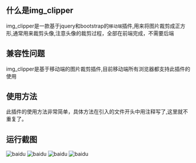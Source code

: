 ## 什么是img_clipper
img_clipper是一款基于jquery和bootstrap的`移动端`插件,用来将图片裁剪成正方形,通常用来裁剪头像,注意头像的裁剪过程，全部在前端完成，不需要后端
## 兼容性问题
img_clipper是基于移动端的图片裁剪插件,目前移动端所有浏览器都支持此插件的使用
## 使用方法
此插件的使用方法非常简单，具体方法在引入的文件开头中用注释写了,这里就不重复了。
## 运行截图
![baidu](https://imglf3.lf127.net/img/M3Job0REREl0eVdXSklraExvdFV6cFBzMkE0OXhpVThnSjVLcDNWbk5lL2VreGh6OFVmTGl3PT0.jpg?imageView&thumbnail=500x0&quality=96&stripmeta=0&type=jpg)
![baidu](https://imglf6.lf127.net/img/M3Job0REREl0eVdXSklraExvdFV6aWdKOVFTWklycXdsK3g2Tzg1bWdaMGVHUUtySHB3dnJBPT0.jpg?imageView&thumbnail=500x0&quality=96&stripmeta=0&type=jpg)
![baidu](https://imglf4.lf127.net/img/M3Job0REREl0eVdXSklraExvdFV6a0xvOTNMUFZHNU13T3J0TUlhd3BSYkhQNlFWV3ZFOVZRPT0.jpg?imageView&thumbnail=500x0&quality=96&stripmeta=0&type=jpg)
![baidu](https://imglf4.lf127.net/img/M3Job0REREl0eVdXSklraExvdFV6aFBlanFzbHRZQ1JoRFZjRm5SVXhvZVRlTUZqcTNtclBBPT0.jpg?imageView&thumbnail=500x0&quality=96&stripmeta=0&type=jpg)





